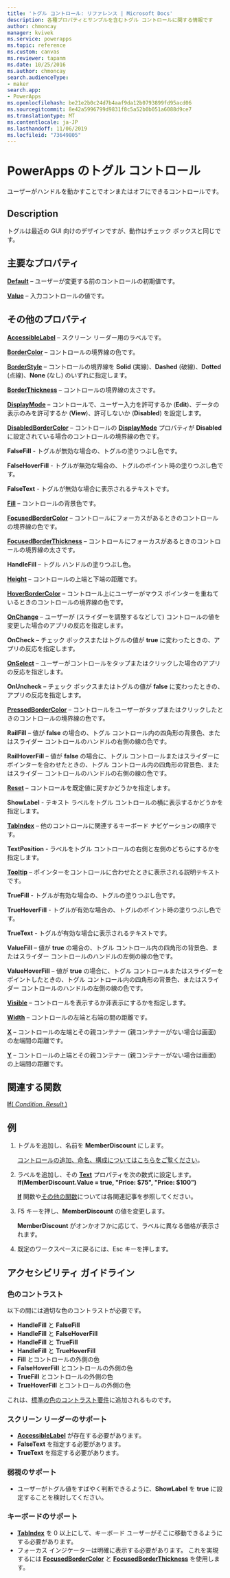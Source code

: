 ```yaml
---
title: 'トグル コントロール: リファレンス | Microsoft Docs'
description: 各種プロパティとサンプルを含むトグル コントロールに関する情報です
author: chmoncay
manager: kvivek
ms.service: powerapps
ms.topic: reference
ms.custom: canvas
ms.reviewer: tapanm
ms.date: 10/25/2016
ms.author: chmoncay
search.audienceType:
- maker
search.app:
- PowerApps
ms.openlocfilehash: be21e2b0c24d7b4aaf9da12b0793899fd95acd06
ms.sourcegitcommit: 8e42a5996799d9831f8c5a52b0b051a6088d9ce7
ms.translationtype: MT
ms.contentlocale: ja-JP
ms.lasthandoff: 11/06/2019
ms.locfileid: "73649805"
---
```

# <a name="toggle-control-in-powerapps"></a>PowerApps のトグル コントロール
ユーザーがハンドルを動かすことでオンまたはオフにできるコントロールです。

## <a name="description"></a>Description
トグルは最近の GUI 向けのデザインですが、動作はチェック ボックスと同じです。

## <a name="key-properties"></a>主要なプロパティ
**[Default](properties-core.md)** – ユーザーが変更する前のコントロールの初期値です。

**[Value](properties-core.md)** – 入力コントロールの値です。

## <a name="additional-properties"></a>その他のプロパティ
**[AccessibleLabel](properties-accessibility.md)** – スクリーン リーダー用のラベルです。

**[BorderColor](properties-color-border.md)** – コントロールの境界線の色です。

**[BorderStyle](properties-color-border.md)** – コントロールの境界線を **Solid** (実線)、**Dashed** (破線)、**Dotted** (点線)、**None** (なし) のいずれに指定します。

**[BorderThickness](properties-color-border.md)** – コントロールの境界線の太さです。

**[DisplayMode](properties-core.md)** – コントロールで、ユーザー入力を許可するか (**Edit**)、データの表示のみを許可するか (**View**)、許可しないか (**Disabled**) を設定します。

**[DisabledBorderColor](properties-color-border.md)** – コントロールの **[DisplayMode](properties-core.md)** プロパティが **Disabled** に設定されている場合のコントロールの境界線の色です。

**FalseFill** - トグルが無効な場合の、トグルの塗りつぶし色です。

**FalseHoverFill** - トグルが無効な場合の、トグルのポイント時の塗りつぶし色です。

**FalseText** - トグルが無効な場合に表示されるテキストです。

**[Fill](properties-color-border.md)** – コントロールの背景色です。

**[FocusedBorderColor](properties-color-border.md)** – コントロールにフォーカスがあるときのコントロールの境界線の色です。

**[FocusedBorderThickness](properties-color-border.md)** – コントロールにフォーカスがあるときのコントロールの境界線の太さです。

**HandleFill** – トグル ハンドルの塗りつぶし色。

**[Height](properties-size-location.md)** – コントロールの上端と下端の距離です。

**[HoverBorderColor](properties-color-border.md)** – コントロール上にユーザーがマウス ポインターを重ねているときのコントロールの境界線の色です。

**[OnChange](properties-core.md)** – ユーザーが (スライダーを調整するなどして) コントロールの値を変更した場合のアプリの反応を指定します。

**OnCheck** – チェック ボックスまたはトグルの値が **true** に変わったときの、アプリの反応を指定します。

**[OnSelect](properties-core.md)** – ユーザーがコントロールをタップまたはクリックした場合のアプリの反応を指定します。

**OnUncheck** – チェック ボックスまたはトグルの値が **false** に変わったときの、アプリの反応を指定します。

**[PressedBorderColor](properties-color-border.md)** – コントロールをユーザーがタップまたはクリックしたときのコントロールの境界線の色です。

**RailFill** – 値が **false** の場合の、トグル コントロール内の四角形の背景色、またはスライダー コントロールのハンドルの右側の線の色です。

**RailHoverFill** – 値が **false** の場合に、トグル コントロールまたはスライダーにポインターを合わせたときの、トグル コントロール内の四角形の背景色、またはスライダー コントロールのハンドルの右側の線の色です。

**[Reset](properties-core.md)** – コントロールを既定値に戻すかどうかを指定します。

**ShowLabel** - テキスト ラベルをトグル コントロールの横に表示するかどうかを指定します。

**[TabIndex](properties-accessibility.md)** – 他のコントロールに関連するキーボード ナビゲーションの順序です。

**TextPosition** - ラベルをトグル コントロールの右側と左側のどちらにするかを指定します。

**[Tooltip](properties-core.md)** – ポインターをコントロールに合わせたときに表示される説明テキストです。

**TrueFill** - トグルが有効な場合の、トグルの塗りつぶし色です。

**TrueHoverFill** - トグルが有効な場合の、トグルのポイント時の塗りつぶし色です。

**TrueText** - トグルが有効な場合に表示されるテキストです。

**ValueFill** – 値が **true** の場合の、トグル コントロール内の四角形の背景色、またはスライダー コントロールのハンドルの左側の線の色です。

**ValueHoverFill** – 値が **true** の場合に、トグル コントロールまたはスライダーをポイントしたときの、トグル コントロール内の四角形の背景色、またはスライダー コントロールのハンドルの左側の線の色です。

**[Visible](properties-core.md)** – コントロールを表示するか非表示にするかを指定します。

**[Width](properties-size-location.md)** – コントロールの左端と右端の間の距離です。

**[X](properties-size-location.md)** – コントロールの左端とその親コンテナー (親コンテナーがない場合は画面) の左端間の距離です。

**[Y](properties-size-location.md)** – コントロールの上端とその親コンテナー (親コンテナーがない場合は画面) の上端間の距離です。

## <a name="related-functions"></a>関連する関数
[**If**( *Condition*, *Result* )](../functions/function-if.md)

## <a name="example"></a>例
1. トグルを追加し、名前を **MemberDiscount** にします。

    [コントロールの追加、命名、構成についてはこちらをご覧ください](../add-configure-controls.md)。
2. ラベルを追加し、その **[Text](properties-core.md)** プロパティを次の数式に設定します。
   <br>**If(MemberDiscount.Value = true, "Price: $75", "Price: $100")**

    **[If](../functions/function-if.md)** 関数や[その他の関数](../formula-reference.md)については各関連記事を参照してください。
3. F5 キーを押し、**MemberDiscount** の値を変更します。

    **MemberDiscount** がオンかオフかに応じて、ラベルに異なる価格が表示されます。
4. 既定のワークスペースに戻るには、Esc キーを押します。


## <a name="accessibility-guidelines"></a>アクセシビリティ ガイドライン
### <a name="color-contrast"></a>色のコントラスト
以下の間には適切な色のコントラストが必要です。
* **HandleFill** と **FalseFill**
* **HandleFill** と **FalseHoverFill**
* **HandleFill** と **TrueFill**
* **HandleFill** と **TrueHoverFill**
* **Fill** とコントロールの外側の色
* **FalseHoverFill** とコントロールの外側の色
* **TrueFill** とコントロールの外側の色
* **TrueHoverFill** とコントロールの外側の色

これは、[標準の色のコントラスト要件](../accessible-apps-color.md)に追加されるものです。

### <a name="screen-reader-support"></a>スクリーン リーダーのサポート
* **[AccessibleLabel](properties-accessibility.md)** が存在する必要があります。
* **FalseText** を指定する必要があります。
* **TrueText** を指定する必要があります。

### <a name="low-vision-support"></a>弱視のサポート
* ユーザーがトグル値をすばやく判断できるように、**ShowLabel** を **true** に設定することを検討してください。

### <a name="keyboard-support"></a>キーボードのサポート
* **[TabIndex](properties-accessibility.md)** を 0 以上にして、キーボード ユーザーがそこに移動できるようにする必要があります。
* フォーカス インジケーターは明確に表示する必要があります。 これを実現するには **[FocusedBorderColor](properties-color-border.md)** と **[FocusedBorderThickness](properties-color-border.md)** を使用します。
